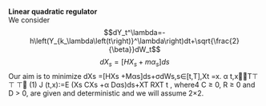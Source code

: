**Linear quadratic regulator** <br />
We consider
$$dY_t^\lambda=-h\left(Y_{k_\lambda\left(t\right)}^\lambda\right)dt+\sqrt{\frac{2}{\beta}}dW_t$$
$$dX_s = [H X_s + m \alpha_s] ds$$
Our aim is to minimize
dXs =[HXs +Mαs]ds+σdWs,s∈[t,T],Xt =x. α t,x󰀗󰁝T⊤ ⊤ ⊤󰀘
(1)
J (t,x):=E (Xs CXs +α Dαs)ds+XT RXT t
,
where4 C ≥ 0, R ≥ 0 and D > 0, are given and deterministic and we will assume 2×2.
